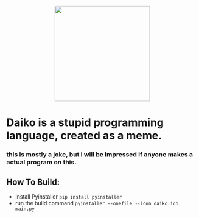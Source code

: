 <p align="center">
  <img width="250" height="250" src="daiko.ico">
</p>

# Daiko is a stupid programming language, created as a meme.

### this is mostly a joke, but i will be impressed if anyone makes a actual program on this.

## How To Build:
- Install Pyinstaller `pip install pyinstaller`
- run the build command `pyinstaller --onefile --icon daiko.ico main.py`
